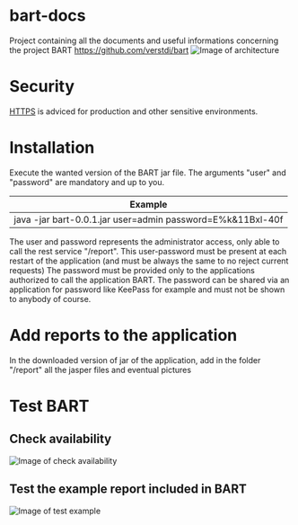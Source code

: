 # bart-docs
Project containing all the documents and useful informations concerning the project BART https://github.com/verstdi/bart
![Image of architecture](https://github.com/verstdi/bart-docs/edit/master/pics/im00002_architecture.png)

# Security
[HTTPS](https://github.com/verstdi/bart-docs/blob/master/https.md) is adviced for production and other sensitive environments.

# Installation
Execute the wanted version of the BART jar file. The arguments "user" and "password" are mandatory and up to you.

Example |
------------ | 
java -jar bart-0.0.1.jar user=admin password=E%k&11Bxl-40f|

The user and password represents the administrator access, only able to call the rest service "/report".
This user-password must be present at each restart of the application (and must be always the same to no reject current requests)
The password must be provided only to the applications authorized to call the application BART.
The password can be shared via an application for password like KeePass for example and must not be shown to anybody of course.

# Add reports to the application
In the downloaded version of jar of the application, add in the folder "/report" all the jasper files and eventual pictures

# Test BART
## Check availability
![Image of check availability](https://github.com/verstdi/bart-docs/edit/master/pics/im00003_check.png)
## Test the example report included in BART
![Image of test example](https://github.com/verstdi/bart-docs/edit/master/pics/im00004_example.png)
